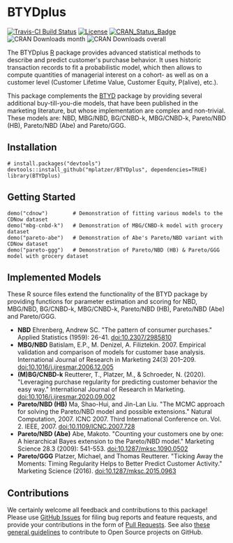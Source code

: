 # BTYDplus

[![Travis-CI Build Status](https://travis-ci.org/mplatzer/BTYDplus.svg?branch=master)](https://travis-ci.org/mplatzer/BTYDplus)
[![License](https://img.shields.io/badge/license-GPLv3-blue.svg)](https://www.gnu.org/licenses/gpl-3.0.html)
[![CRAN_Status_Badge](http://www.r-pkg.org/badges/version/BTYDplus)](https://CRAN.R-project.org/package=BTYDplus)
![CRAN Downloads month](https://cranlogs.r-pkg.org/badges/BTYDplus)
![CRAN Downloads overall](https://cranlogs.r-pkg.org/badges/grand-total/BTYDplus)
<!-- [![Coverage Status](https://img.shields.io/codecov/c/github/mplatzer/BTYDplus/master.svg)](https://codecov.io/github/mplatzer/BTYDplus?branch=master) -->

The BTYDplus [R](https://www.r-project.org/) package provides advanced statistical methods to describe and predict customer's purchase behavior. It uses historic transaction records to fit a probabilistic model, which then allows to compute quantities of managerial interest on a cohort- as well as on a customer level (Customer Lifetime Value, Customer Equity, P(alive), etc.).

This package complements the [BTYD](https://cran.r-project.org/package=BTYD) package by providing several additional buy-till-you-die models, that have been published in the marketing literature, but whose implementation are complex and non-trivial. These models are: NBD, MBG/NBD, BG/CNBD-k, MBG/CNBD-k, Pareto/NBD (HB), Pareto/NBD (Abe) and Pareto/GGG.

## Installation

```
# install.packages("devtools")
devtools::install_github("mplatzer/BTYDplus", dependencies=TRUE)
library(BTYDplus)
```

## Getting Started

```
demo("cdnow")        # Demonstration of fitting various models to the CDNow dataset
demo("mbg-cnbd-k")   # Demonstration of MBG/CNBD-k model with grocery dataset
demo("pareto-abe")   # Demonstration of Abe's Pareto/NBD variant with CDNow dataset
demo("pareto-ggg")   # Demonstration of Pareto/NBD (HB) & Pareto/GGG model with grocery dataset
```

## Implemented Models

These R source files extend the functionality of the BTYD package by providing functions for parameter estimation and scoring for NBD, MBG/NBD, BG/CNBD-k, MBG/CNBD-k, Pareto/NBD (HB), Pareto/NBD (Abe) and Pareto/GGG.

* **NBD** Ehrenberg, Andrew SC. "The pattern of consumer purchases." Applied Statistics (1959): 26-41. <doi:10.2307/2985810>
* **MBG/NBD** Batislam, E.P., M. Denizel, A. Filiztekin. 2007. Empirical validation and comparison of models for customer base analysis. International Journal of Research in Marketing 24(3) 201–209. <doi:10.1016/j.ijresmar.2006.12.005>
* **(M)BG/CNBD-k** Reutterer, T., Platzer, M., & Schroeder, N. (2020). "Leveraging purchase regularity for predicting customer behavior the easy way." International Journal of Research in Marketing. <doi:10.1016/j.ijresmar.2020.09.002>
* **Pareto/NBD (HB)** Ma, Shao-Hui, and Jin-Lan Liu. "The MCMC approach for solving the Pareto/NBD model and possible extensions." Natural Computation, 2007. ICNC 2007. Third International Conference on. Vol. 2. IEEE, 2007. <doi:10.1109/ICNC.2007.728>
* **Pareto/NBD (Abe)** Abe, Makoto. "Counting your customers one by one: A hierarchical Bayes extension to the Pareto/NBD model." Marketing Science 28.3 (2009): 541-553. <doi:10.1287/mksc.1090.0502>
* **Pareto/GGG** Platzer, Michael, and Thomas Reutterer. "Ticking Away the Moments: Timing Regularity Helps to Better Predict Customer Activity." Marketing Science (2016). <doi:10.1287/mksc.2015.0963>

## Contributions

We certainly welcome all feedback and contributions to this package! Please use [GitHub Issues](https://github.com/mplatzer/BTYDplus/issues) for filing bug reports and feature requests, and provide your contributions in the form of [Pull Requests](https://help.github.com/articles/about-pull-requests/). See also [these general guidelines](https://guides.github.com/activities/contributing-to-open-source/#contributing) to contribute to Open Source projects on GitHub.
